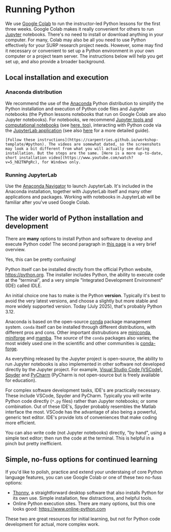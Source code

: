 # Running Python

We use [Google Colab](https://colab.google) to run the instructor-led Python lessons for the first three weeks. Google Colab makes it really convenient for others to run [Jupyter](https://docs.jupyter.org/en/latest/what_is_jupyter.html) notebooks. There's no need to install or download anything in your computer. For many, Colab may also be all you need to use Python effectively for your SURP research project needs. However, some may find it necessary or convenient to set up a Python environment in your own computer or a project team server. The instructions below will help you get set up, and also provide a broader background.


## Local installation and execution

### Anaconda distribution

We recommend the use of the [Anaconda](https://www.anaconda.com/download) Python distribution to simplify the Python installation and execution of Python code files and Jupyter notebooks (the Python lessons notebooks that run on Google Colab are also Jupyter notebooks). For notebooks, we recommend [Jupyter tools and computational notebooks](https://docs.jupyter.org) (see [here, too](https://foundations.projectpythia.org/foundations/getting-started-jupyter.html)), interacting with Python code via the [JupyterLab application](https://swcarpentry.github.io/python-novice-gapminder/01-run-quit.html#starting-jupyterlab) (see also [here](https://foundations.projectpythia.org/foundations/jupyterlab.html) for a more detailed guide).

```{admonition} Installing Anaconda on your computer
[Follow these instructions](https://carpentries.github.io/workshop-template/#python). The videos are somewhat dated, so the screenshots may look a bit different from what you will actually see during installation. But the steps are the same. [Here is a more up-to-date, short installation video](https://www.youtube.com/watch?v=5_hB2TNPgRc), for Windows only.
```

### Running JupyterLab

Use the [Anaconda Navigator](https://www.anaconda.com/docs/tools/anaconda-navigator/main) to launch JupyterLab. It's included in the Anaconda installation, together with JupyterLab itself and many other applications and packages. Working with notebooks in JupyterLab will be familiar after you've used Google Colab.

## The wider world of Python installation and development

There are **many** options to install Python and software to develop and execute Python code! The second paragraph in [this page](https://swcarpentry.github.io/python-novice-gapminder/01-run-quit.html) is a very brief overview. 

Yes, this can be pretty confusing!

Python itself can be installed directly from the official Python website, https://python.org. The installer includes Python, the ability to execute code at the "terminal", and a very simple "Integrated Development Environment" (IDE) called IDLE.

An initial choice one has to make is the Python **version**. Typically it's best to avoid the very latest versions, and choose a slightly but more stable and more widely supported version. Today (July 2025), that's probably Python 3.12.

Anaconda is based on the open-source [conda](https://conda.org/) package management system. `conda` itself can be installed through different distributions, with different pros and cons. Other important distrubutions are [miniconda](https://www.anaconda.com/docs/getting-started/miniconda/main), [miniforge](https://conda-forge.org/download/) and [mamba](https://mamba.readthedocs.io). The *source* of the `conda` packages also varies; the most widely used one in the scientific and other communities is [conda-forge](https://conda-forge.org/).

As everything released by the Jupyter project is open-source, the ability to run Jupyter notebooks is also implemented in other software not developed directly by the Jupyter project. For example, [Visual Studio Code (VSCode)](https://code.visualstudio.com/), [Spyder](https://www.spyder-ide.org/) and [PyCharm](https://www.jetbrains.com/pycharm/) (PyCharm is not open-source but is freely available for education).

For complex software development tasks, IDE's are practically necessary. These include VSCode, Spyder and PyCharm. Typically you will write Python code directly (`*.py` files) rather than Jupyter notebooks; or some combination. Out of these IDE's, Spyder probably resembles the Matlab interface the most. VSCode has the advantage of also being a powerful, generic text editor. IDE's provide lots of conveniences that make coding more efficient.

You can also write code (not Jupyter notebooks) directly, "by hand", using a simple text editor; then run the code at the terminal. This is helpful in a pinch but pretty inefficient.

## Simple, no-fuss options for continued learning

If you'd like to polish, practice and extend your understaing of core Python language features, you can use Google Colab or one of these two no-fuss options:

- [Thonny](https://thonny.org), a straightforward desktop software that also installs Python for its own use. Simple installation, few distractions, and helpful tools.
- Online Python execution sites. There are many options, but this one looks good: https://www.online-python.com

These two are great resources for initial learning, but not for Python code development for actual, more complex work.
